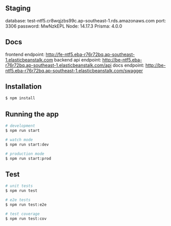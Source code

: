 ## Staging

database: test-ntf5.cr8wqjzbs99c.ap-southeast-1.rds.amazonaws.com
port: 3306
password: MwNzkEPL
Node: 14.17.3
Prisma: 4.0.0

## Docs

frontend endpoint: http://fe-ntf5.eba-r76r72bq.ap-southeast-1.elasticbeanstalk.com
backend api endpoint: http://be-ntf5.eba-r76r72bq.ap-southeast-1.elasticbeanstalk.com/api
docs endpoint: http://be-ntf5.eba-r76r72bq.ap-southeast-1.elasticbeanstalk.com/swagger

## Installation

```bash
$ npm install
```

## Running the app

```bash
# development
$ npm run start

# watch mode
$ npm run start:dev

# production mode
$ npm run start:prod
```

## Test

```bash
# unit tests
$ npm run test

# e2e tests
$ npm run test:e2e

# test coverage
$ npm run test:cov
```
